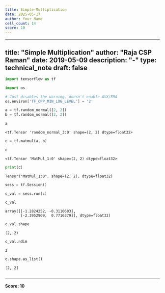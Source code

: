 ```yaml
---
title: Simple-Multiplication
date: 2025-05-17
author: Your Name
cell_count: 14
score: 10
---
```


---
title: "Simple Multiplication"
author: "Raja CSP Raman"
date: 2019-05-09
description: "-"
type: technical_note
draft: false
---

```python
import tensorflow as tf

import os

# Just disables the warning, doesn't enable AVX/FMA
os.environ['TF_CPP_MIN_LOG_LEVEL'] = '2'
```


```python
a = tf.random_normal([2, 2])
b = tf.random_normal([2, 2])
```


```python
a
```




    <tf.Tensor 'random_normal_3:0' shape=(2, 2) dtype=float32>




```python
c = tf.matmul(a, b)
```


```python
c
```




    <tf.Tensor 'MatMul_1:0' shape=(2, 2) dtype=float32>




```python
print(c)
```

    Tensor("MatMul_1:0", shape=(2, 2), dtype=float32)



```python
sess = tf.Session()
```


```python
c_val = sess.run(c)
```


```python
c_val
```




    array([[-1.2824252, -0.3110683],
           [-2.3952909,  0.7716379]], dtype=float32)




```python
c_val.shape
```




    (2, 2)




```python
c_val.ndim
```




    2




```python
c.shape.as_list()
```




    [2, 2]




```python

```


---
**Score: 10**